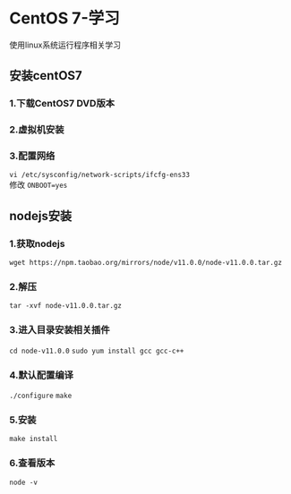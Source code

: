# CentOS 7-学习
使用linux系统运行程序相关学习

## 安装centOS7
### 1.下载CentOS7 DVD版本
### 2.虚拟机安装
### 3.配置网络
`vi /etc/sysconfig/network-scripts/ifcfg-ens33`  
修改 `ONBOOT=yes`



## nodejs安装
### 1.获取nodejs
`wget https://npm.taobao.org/mirrors/node/v11.0.0/node-v11.0.0.tar.gz`
### 2.解压
`tar -xvf node-v11.0.0.tar.gz`
### 3.进入目录安装相关插件
`cd node-v11.0.0`
`sudo yum install gcc gcc-c++`
### 4.默认配置编译
`./configure`
`make`
### 5.安装
`make install`
### 6.查看版本
`node -v`
